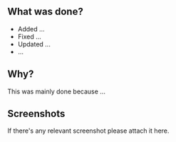 ## What was done?
* Added ...
* Fixed ...
* Updated ...
* ...

## Why?
This was mainly done because ...

## Screenshots
If there's any relevant screenshot please attach it here.
